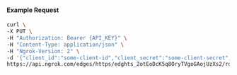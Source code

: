 <!-- Code generated for API Clients. DO NOT EDIT. -->

#### Example Request

```bash
curl \
-X PUT \
-H "Authorization: Bearer {API_KEY}" \
-H "Content-Type: application/json" \
-H "Ngrok-Version: 2" \
-d '{"client_id":"some-client-id","client_secret":"some-client-secret","enabled":true,"issuer":"https://accounts.google.com","scopes":["profile"]}' \
https://api.ngrok.com/edges/https/edghts_2otEoDcK5q8OryTVgoGAojUzXs2/routes/edghtsrt_2otEoIqhNl63fXYTH3mfssb0SpN/oidc
```
